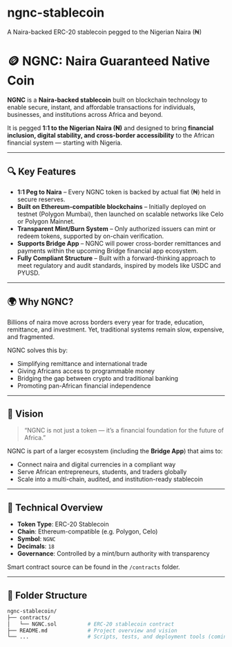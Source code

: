 # ngnc-stablecoin
A Naira-backed ERC-20 stablecoin pegged to the Nigerian Naira (₦)
# 🪙 NGNC: Naira Guaranteed Native Coin

**NGNC** is a **Naira-backed stablecoin** built on blockchain technology to enable secure, instant, and affordable transactions for individuals, businesses, and institutions across Africa and beyond.

It is pegged **1:1 to the Nigerian Naira (₦)** and designed to bring **financial inclusion, digital stability, and cross-border accessibility** to the African financial system — starting with Nigeria.

---

## 🔍 Key Features

- **1:1 Peg to Naira** – Every NGNC token is backed by actual fiat (₦) held in secure reserves.
- **Built on Ethereum-compatible blockchains** – Initially deployed on testnet (Polygon Mumbai), then launched on scalable networks like Celo or Polygon Mainnet.
- **Transparent Mint/Burn System** – Only authorized issuers can mint or redeem tokens, supported by on-chain verification.
- **Supports Bridge App** – NGNC will power cross-border remittances and payments within the upcoming Bridge financial app ecosystem.
- **Fully Compliant Structure** – Built with a forward-thinking approach to meet regulatory and audit standards, inspired by models like USDC and PYUSD.

---

## 🌍 Why NGNC?

Billions of naira move across borders every year for trade, education, remittance, and investment. Yet, traditional systems remain slow, expensive, and fragmented.

NGNC solves this by:
- Simplifying remittance and international trade
- Giving Africans access to programmable money
- Bridging the gap between crypto and traditional banking
- Promoting pan-African financial independence

---

## 🚀 Vision

> “NGNC is not just a token — it’s a financial foundation for the future of Africa.”

NGNC is part of a larger ecosystem (including the **Bridge App**) that aims to:
- Connect naira and digital currencies in a compliant way
- Serve African entrepreneurs, students, and traders globally
- Scale into a multi-chain, audited, and institution-ready stablecoin

---

## 🔧 Technical Overview

- **Token Type**: ERC-20 Stablecoin
- **Chain**: Ethereum-compatible (e.g. Polygon, Celo)
- **Symbol**: `NGNC`
- **Decimals**: `18`
- **Governance**: Controlled by a mint/burn authority with transparency

Smart contract source can be found in the `/contracts` folder.

---

## 📂 Folder Structure

```bash
ngnc-stablecoin/
├── contracts/
│   └── NGNC.sol          # ERC-20 stablecoin contract
├── README.md             # Project overview and vision
└── ...                   # Scripts, tests, and deployment tools (coming soon)
